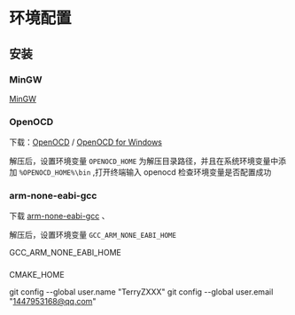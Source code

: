 # 环境配置


## 安装

### MinGW

[MinGW](https://sourceforge.net/projects/mingw/)

### OpenOCD

下载：[OpenOCD](https://github.com/xpack-dev-tools/openocd-xpack) / [OpenOCD for Windows](https://gnutoolchains.com/arm-eabi/openocd/)

解压后，设置环境变量 `OPENOCD_HOME` 为解压目录路径，并且在系统环境变量中添加 `%OPENOCD_HOME%\bin` ,打开终端输入 openocd 检查环境变量是否配置成功

### arm-none-eabi-gcc

下载 [arm-none-eabi-gcc](https://developer.arm.com/downloads/-/gnu-rm) 、

解压后，设置环境变量 `GCC_ARM_NONE_EABI_HOME` 

GCC_ARM_NONE_EABI_HOME

###

CMAKE_HOME

git config --global user.name  "TerryZXXX"
git config --global user.email "1447953168@qq.com"
